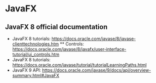 # JavaFX

## JavaFX 8 official documentation

* JavaFX 8 tutorials: https://docs.oracle.com/javase/8/javase-clienttechnologies.htm
** Controls: https://docs.oracle.com/javase/8/javafx/user-interface-tutorial/ui_controls.htm
* JavaFX 8 tutorials: https://docs.oracle.com/javase/tutorial/tutorialLearningPaths.html
* JavaFX 9 API: https://docs.oracle.com/javase/9/docs/api/overview-summary.html#JavaFX
